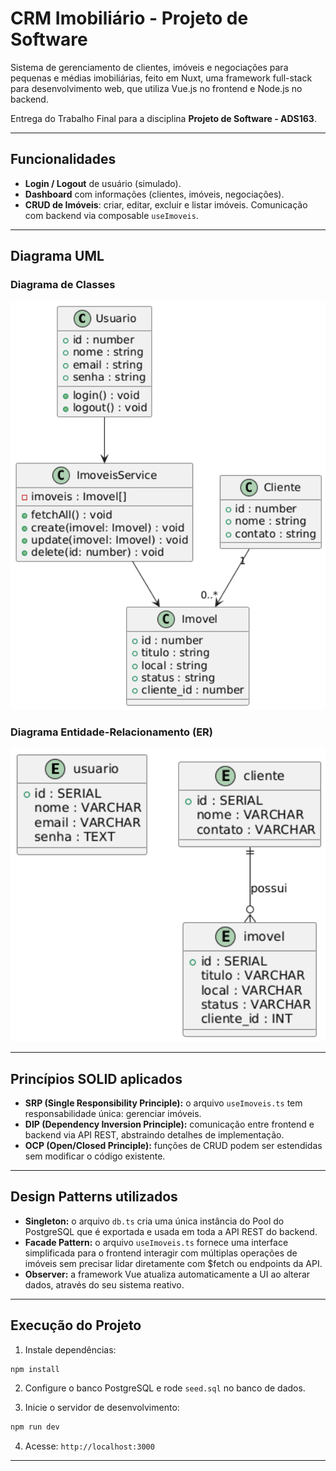 # CRM Imobiliário - Projeto de Software

Sistema de gerenciamento de clientes, imóveis e negociações para pequenas e médias imobiliárias, feito em Nuxt, uma framework full-stack para desenvolvimento web, que utiliza Vue.js no frontend e Node.js no backend.

Entrega do Trabalho Final para a disciplina **Projeto de Software - ADS163**.

---

## Funcionalidades

- **Login / Logout** de usuário (simulado).
- **Dashboard** com informações (clientes, imóveis, negociações).
- **CRUD de Imóveis**: criar, editar, excluir e listar imóveis. Comunicação com backend via composable `useImoveis`.

---

## Diagrama UML

### Diagrama de Classes

<img src="./docs/diagrama-de-classes.png" alt="Diagrama de Classes UML" width="600"/>

### Diagrama Entidade-Relacionamento (ER)

<img src="./docs/diagrama-er.png" alt="Diagrama Entidade-Relacionamento (ER)" width="600"/>

---

## Princípios SOLID aplicados

- **SRP (Single Responsibility Principle):** o arquivo `useImoveis.ts` tem responsabilidade única: gerenciar imóveis.
- **DIP (Dependency Inversion Principle):** comunicação entre frontend e backend via API REST, abstraindo detalhes de implementação.
- **OCP (Open/Closed Principle):** funções de CRUD podem ser estendidas sem modificar o código existente.

---

## Design Patterns utilizados

- **Singleton:** o arquivo `db.ts` cria uma única instância do Pool do PostgreSQL que é exportada e usada em toda a API REST do backend.
- **Facade Pattern:** o arquivo `useImoveis.ts` fornece uma interface simplificada para o frontend interagir com múltiplas operações de imóveis sem precisar lidar diretamente com $fetch ou endpoints da API.
- **Observer:** a framework Vue atualiza automaticamente a UI ao alterar dados, através do seu sistema reativo.

---

## Execução do Projeto

1. Instale dependências:

```bash
npm install
```

2. Configure o banco PostgreSQL e rode `seed.sql` no banco de dados.

3. Inicie o servidor de desenvolvimento:

```bash
npm run dev
```

4. Acesse: `http://localhost:3000`

---
